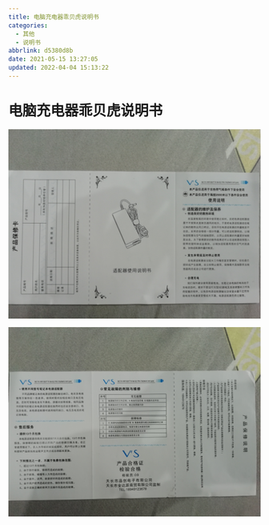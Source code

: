 ```yaml
---
title: 电脑充电器乖贝虎说明书
categories: 
  - 其他
  - 说明书
abbrlink: d5380d8b
date: 2021-05-15 13:27:05
updated: 2022-04-04 15:13:22
---
```

# 电脑充电器乖贝虎说明书
![图片](https://raw.githubusercontent.com/lanlan2017/images/master/Blog/Other/ProductManual/NotebookCharger/GuaiBeiHu/1.jpg)

![图片](https://raw.githubusercontent.com/lanlan2017/images/master/Blog/Other/ProductManual/NotebookCharger/GuaiBeiHu/2.jpg)

<!-- Blog/Other/ProductManual/NotebookCharger/GuaiBeiHu/ -->
